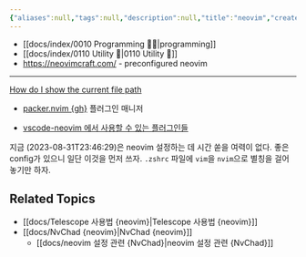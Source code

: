 ```yaml
---
{"aliases":null,"tags":null,"description":null,"title":"neovim","created":"2023-08-14T09:26:58","updated":"2024-12-05T20:44:45","dg-publish":true,"permalink":"/docs/neovim/","dgPassFrontmatter":true}
---
```


- [[docs/index/0010 Programming 👩‍💻\|programming]]
- [[docs/index/0110 Utility 🔧\|0110 Utility 🔧]]
- <https://neovimcraft.com/> - preconfigured neovim
___
[How do I show the current file path](https://jdhao.github.io/2019/07/31/nvim_show_file_path/)

- [packer.nvim {gh}](https://github.com/wbthomason/packer.nvim) 플러그인 매니저

- [vscode-neovim 에서 사용할 수 있는 플러그인들](https://github.com/vscode-neovim/vscode-neovim/wiki/Plugins#quick-scope)



지금 (2023-08-31T23:46:29)은 neovim 설정하는 데 시간 쏟을 여력이 없다. 좋은 config가 있으니 일단 이것을 먼저 쓰자. `.zshrc` 파일에 `vim`을 `nvim`으로 별칭을 걸어놓기만 하자.

## Related Topics

- [[docs/Telescope 사용법 {neovim}\|Telescope 사용법 {neovim}]]
- [[docs/NvChad {neovim}\|NvChad {neovim}]]
	- [[docs/neovim 설정 관련 {NvChad}\|neovim 설정 관련 {NvChad}]]
